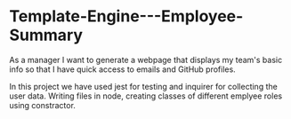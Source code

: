 # Template-Engine---Employee-Summary
As a manager
I want to generate a webpage that displays my team's basic info
so that I have quick access to emails and GitHub profiles.

In this project we have used jest for testing and inquirer for collecting the user data.
Writing files in node, creating classes of different emplyee roles using constractor.
